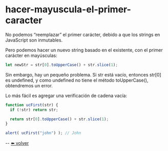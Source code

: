 # hacer-mayuscula-el-primer-caracter

No podemos “reemplazar” el primer carácter, debido a que los strings en JavaScript son inmutables.

Pero podemos hacer un nuevo string basado en el existente, con el primer carácter en mayúsculas:

````js
let newStr = str[0].toUpperCase() + str.slice(1);
````

Sin embargo, hay un pequeño problema. Si str está vacío, entonces str[0] es undefined, y como undefined no tiene el método toUpperCase(), obtendremos un error.

Lo más fácil es agregar una verificación de cadena vacía:

````js
function ucFirst(str) {
  if (!str) return str;

  return str[0].toUpperCase() + str.slice(1);
}

alert( ucFirst("john") ); // John
````

--
[⬅️ volver](https://github.com/VictorHugoAguilar/javascript-interview-questions-explained/blob/main/theory/data-types/string/readme.md#hacer-mayuscula-el-primer-caracter)
